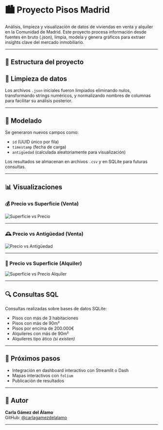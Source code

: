 # 🏙️ Proyecto Pisos Madrid

Análisis, limpieza y visualización de datos de viviendas en venta y alquiler en la Comunidad de Madrid. Este proyecto procesa información desde fuentes en bruto (.json), limpia, modela y genera gráficos para extraer insights clave del mercado inmobiliario.

---

## 📁 Estructura del proyecto
## 🧹 Limpieza de datos

Los archivos `.json` iniciales fueron limpiados eliminando nulos, transformando strings numéricos, y normalizando nombres de columnas para facilitar su análisis posterior.

---

## 🧮 Modelado

Se generaron nuevos campos como:

- `id` (UUID único por fila)
- `timestamp` (fecha de carga)
- `antigüedad` (calculada aleatoriamente para visualización)

Los resultados se almacenan en archivos `.csv` y en SQLite para futuras consultas.

---

## 📊 Visualizaciones

### 💰 Precio vs Superficie (Venta)

![Superficie vs Precio](outputs/superficie_vs_precio_venta.png)

---

### 🕰️ Precio vs Antigüedad (Venta)

![Precio vs Antigüedad](outputs/precio_vs_antiguedad_venta.png)

---

### 🏢 Precio vs Superficie (Alquiler)

![Superficie vs Precio Alquiler](outputs/superficie_vs_precio_alquiler.png)

---

## 🔍 Consultas SQL

Consultas realizadas sobre bases de datos SQLite:

- Pisos con más de 3 habitaciones
- Pisos con más de 90m²
- Pisos por encima de 200.000€
- Alquileres con más de 90m²
- Alquileres tipo ático *(si existen)*

---

## 🚀 Próximos pasos

- Integración en dashboard interactivo con Streamlit o Dash
- Mapas interactivos con `folium`
- Publicación de resultados

---

## 🧠 Autor

**Carla Gámez del Álamo**  
GitHub: [@carlagamezdelalamo](https://github.com/carlagamezdelalamo)

---

